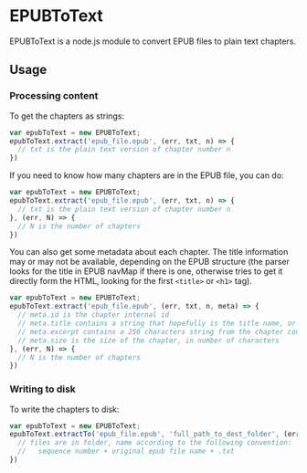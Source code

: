 # EPUBToText

EPUBToText is a node.js module to convert EPUB files to plain text chapters.

## Usage

### Processing content

To get the chapters as strings:

```js
var epubToText = new EPUBToText;
epubToText.extract('epub_file.epub', (err, txt, n) => {
  // txt is the plain text version of chapter number n
})
```

If you need to know how many chapters are in the EPUB file, you can do:

```js
var epubToText = new EPUBToText;
epubToText.extract('epub_file.epub', (err, txt, n) => {
  // txt is the plain text version of chapter number n
}, (err, N) => {
  // N is the number of chapters
})
```

You can also get some metadata about each chapter. The title information may or may not be available, depending on the EPUB structure (the parser looks for the title in EPUB navMap if there is one, otherwise tries to get it directly form the HTML, looking for the first `<title>` or `<h1>` tag).

```js
var epubToText = new EPUBToText;
epubToText.extract('epub_file.epub', (err, txt, n, meta) => {
  // meta.id is the chapter internal id
  // meta.title contains a string that hopefully is the title name, or is empty
  // meta.excerpt contains a 250 characters string from the chapter content
  // meta.size is the size of the chapter, in number of characters
}, (err, N) => {
  // N is the number of chapters
})
```


### Writing to disk

To write the chapters to disk:

```js
var epubToText = new EPUBToText;
epubToText.extractTo('epub_file.epub', 'full_path_to_dest_folder', (err) => {
  // files are in folder, name according to the following convention:
  //   sequence number + original epub file name + .txt
})
```
